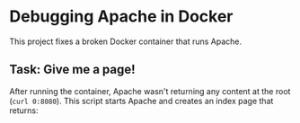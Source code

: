 # Debugging Apache in Docker

This project fixes a broken Docker container that runs Apache.

## Task: Give me a page!

After running the container, Apache wasn't returning any content at the root (`curl 0:8080`). This script starts Apache and creates an index page that returns:


